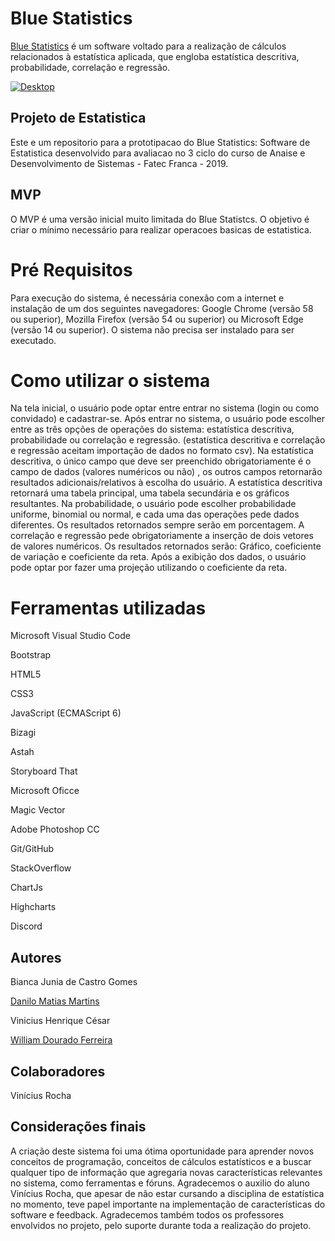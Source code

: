 # Blue Statistics	

[Blue Statistics](https://willdfz.github.io "Blue Statistics") é um software voltado para a realização de cálculos relacionados à estatística aplicada,
que engloba estatística descritiva, probabilidade, correlação e regressão. 

[![Desktop](http://willdfz.github.io/media/Landing_page.png "Desktop")](http://willdfz.github.io/media/Landing_page.png "Desktop")

## Projeto de Estatistica 

Este e um repositorio para a prototipacao do Blue Statistics: Software de Estatistica desenvolvido para avaliacao no 3 ciclo do curso de Anaise e Desenvolvimento de Sistemas - Fatec Franca - 2019.

## MVP

O MVP é uma versão inicial muito limitada do Blue Statistcs. O objetivo é criar o mínimo necessário para realizar operacoes basicas de estatistica. 



# Pré Requisitos
Para execução do sistema, é necessária conexão com a internet e instalação de um dos seguintes navegadores:
Google Chrome (versão 58 ou superior), Mozilla Firefox (versão 54 ou superior) ou Microsoft Edge (versão 14 ou superior). 
O sistema não precisa ser instalado para ser executado.

# Como utilizar o sistema
Na tela inicial, o usuário pode optar entre entrar no sistema (login ou como convidado) e cadastrar-se.
Após entrar no sistema, o usuário pode escolher entre as três opções de operações do sistema:
estatística descritiva, probabilidade ou correlação e regressão. (estatística descritiva e correlação e regressão aceitam
importação de dados no formato csv).
Na estatística descritiva, o único campo que deve ser preenchido obrigatoriamente é o campo de dados 
(valores numéricos ou não) , os outros campos retornarão resultados adicionais/relativos à escolha do usuário. 
A estatística descritiva retornará uma tabela principal, uma tabela secundária e os gráficos resultantes. 
Na probabilidade, o usuário pode escolher probabilidade uniforme, binomial ou normal, e cada uma das operações pede dados
diferentes. Os resultados retornados sempre serão em porcentagem.
A correlação e regressão pede obrigatoriamente a inserção de dois vetores de valores numéricos. Os resultados retornados
serão: Gráfico, coeficiente de variação e coeficiente da reta. Após a exibição dos dados, o usuário pode optar por fazer
uma projeção utilizando o coeficiente da reta.

# Ferramentas utilizadas
Microsoft Visual Studio Code

Bootstrap 

HTML5

CSS3

JavaScript (ECMAScript 6)

Bizagi

Astah

Storyboard That

Microsoft Oficce

Magic Vector 

Adobe Photoshop CC

Git/GitHub

StackOverflow

ChartJs

Highcharts

Discord

## Autores
Bianca Junia de Castro Gomes

[Danilo Matias Martins](https://github.com/DaniloMatias "Danilo Matias Martins")

Vinicius Henrique César

[William Dourado Ferreira](https://github.com/WillDFz "William Dourado Ferreira")

## Colaboradores
Vinícius Rocha

## Considerações finais
A criação deste sistema foi uma ótima oportunidade para aprender novos conceitos de programação, conceitos de cálculos
estatísticos e a buscar qualquer tipo de informação que agregaria novas características relevantes no sistema, como 
ferramentas e fóruns. Agradecemos o auxilio do aluno Vinícius Rocha, que apesar de não estar cursando a disciplina de 
estatística no momento, teve papel importante na implementação de características do software e feedback. Agradecemos também 
todos os professores envolvidos no projeto, pelo suporte durante toda a realização do projeto. 






